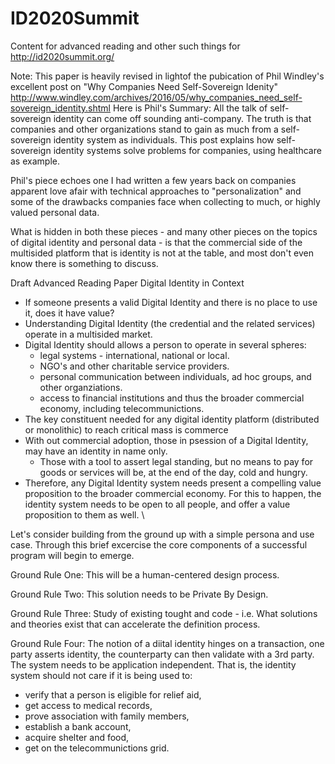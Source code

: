 # ID2020Summit
Content for advanced reading and other such things for http://id2020summit.org/ 



Note: This paper is heavily revised in lightof the pubication of Phil Windley's excellent post on 
"Why Companies Need Self-Sovereign Idenity" http://www.windley.com/archives/2016/05/why_companies_need_self-sovereign_identity.shtml
Here is Phil's Summary: All the talk of self-sovereign identity can come off sounding anti-company. The truth is that companies and other organizations stand to gain as much from a self-sovereign identity system as individuals. 
This post explains how self-sovereign identity systems solve problems for companies, using healthcare as example.

Phil's piece echoes one I had written a few years back on companies apparent love afair with technical approaches to "personalization" and some of the drawbacks companies face when collecting to much, or highly valued personal data.

What is hidden in both these pieces - and many other pieces on the topics of digital identity and personal data - is that the commercial side of the multisided platform that is identity is not at the table, and most don't even know there is something to discuss.








Draft Advanced Reading Paper
Digital Identity in Context
- If someone presents a valid Digital Identity and there is no place to use it, does it have value?
- Understanding Digital Identity (the credential and the related services) operate in a multisided market.
- Digital Identity should allows a person to operate in several spheres:
	- legal systems - international, national or local.
	- NGO's and other charitable service providers.
	- personal communication between individuals, ad hoc groups, and other organziations.
	- access to financial institutions and thus the broader commercial economy, including telecommunictions.
- The key constituent needed for any digital identity platform (distributed or monolithic) to reach critical mass is commerce
- With out commercial adoption, those in psession of a Digital Identity, may have an identity in name only. 
	- Those with a tool to assert legal standing, but no means to pay for goods or services will be, at the end of the day, cold and hungry.
- Therefore, any Digital Identity system needs present a compelling value proposition to the broader commercial economy. For this to happen, the 
identity system needs to be open to all people, and offer a value proposition to them as well. \\
	


Let's consider building from the ground up with a simple persona and use case. Through this brief excercise the core components of a successful program will begin to emerge.

Ground Rule One: This will be a human-centered design process.

Ground Rule Two: This solution needs to be Private By Design.

Ground Rule Three: Study of existing tought and code - i.e. What solutions and theories exist that can accelerate the definition process.

Ground Rule Four: The notion of a diital identity hinges on a transaction, one party asserts identity, the counterparty can then validate with a 3rd party. The system needs to be application independent. 
That is, the identity system should not care if it is being used to:
- verify that a person is eligible for relief aid, 
- get access to medical records, 
- prove association with family members, 
- establish a bank account, 
- acquire shelter and food, 
- get on the telecommunictions grid.



 